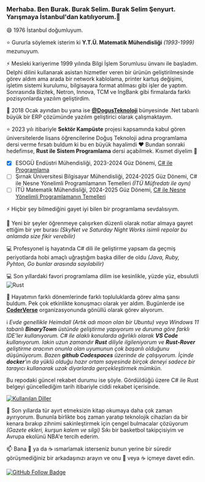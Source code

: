 ### Merhaba. Ben Burak. Burak Selim. Burak Selim Şenyurt. Yarışmaya İstanbul'dan katılıyorum.👋

😄 1976 İstanbul doğumluyum.

⭐ Gururla söylemek isterim ki **Y.T.Ü. Matematik Mühendisliği** _(1993-1999)_ mezunuyum.

⚡ Mesleki kariyerime 1999 yılında Bilgi İşlem Sorumlusu ünvanı ile başladım. Delphi dilini kullanarak asistan hizmetler veren bir ürünün geliştirilmesinde görev aldım ama arada bir network kablolama, printer kartuş değişimi, işletim sistemi kurulumu, bilgisayara format atılması gibi işler de yaptım. Sonrasında Bizitek, Netron, Innova, TCM ve IngBank gibi firmalarda farklı pozisyonlarda yazılım geliştirdim.

🔭 2018 Ocak ayından bu yana ise **[@DogusTeknoloji](https://www.d-teknoloji.com.tr/)** bünyesinde .Net tabanlı büyük bir ERP çözümünde yazılım geliştirici olarak çalışmaktayım.

⭐ 2023 yılı itibariyle **Sektör Kampüste** projesi kapsamında kabul gören üniversitelerde lisans öğrencilerine Doğuş Teknoloji adına programlama dersi verme fırsatı buldum ki bu en büyük hayalimdi ❤️ Bundan sonraki hedefimse, **Rust ile Sistem Programlama** dersi açabilmek. Kısmet diyelim 🙏 
 - [x] ESOGÜ Endüstri Mühendisliği, 2023-2024 Güz Dönemi, [C# ile Programlama](https://github.com/buraksenyurt/akademi)
 - [ ] Şırnak Üniversitesi Bilgisayar Mühendisliği, 2024-2025 Güz Dönemi, C# ile Nesne Yönelimli Programlamanın Temelleri _(İTÜ Müfredatı ile aynı)_
 - [ ] İTÜ Matematik Mühendisliği, 2024-2025 Güz Dönemi, [C# ile Nesne Yönelimli Programlamanın Temelleri](https://github.com/buraksenyurt/ProgrammingWithCSharp)

⚡ Hiçbir şey bilmediğini gayet iyi bilen bir programlama sevdalısıyım.

🔭 Yeni bir şeyler öğrenmeye çalışırken düzenli olarak notlar almaya gayret ettiğim bir yer burası _(SkyNet ve Saturday Night Works isimli repolar bu anlamda size fikir verebilir)_

💻 Profesyonel iş hayatında C# dili ile geliştirme yapsam da geçmiş periyotlarda hobi amaçlı uğraştığım başka diller de oldu _(Java, Ruby, Pyhton, Go bunlar arasında sayılabilir)_
 
💻 Son yıllardaki favori programlama dilim ise kesinlikle, yüzde yüz, ebsulutli ![Rust](https://img.shields.io/badge/rust-%23000000.svg?&style=flat&logo=rust&logoColor=white)

🌻 Hayatımın farklı dönemlerinde farklı topluluklarda görev alma şansı buldum. Pek çok etkinlikte konuşmacı olarak yer aldım. Bugünlerde ise **[CoderVerse](https://github.com/thecoderverse)** organizasyonunda gönüllü olarak görev alıyorum.

ℹ️ _Evde genellikle Heimdall _(Artık adı moon olan bir Ubuntu)_ veya Windows 11 tabanlı **BinaryTown** üstünde geliştirme yapıyorum ve duruma göre farklı IDE'ler kullanıyorum. C# ile alaklı konularda ağırlıklı olarak **VS Code** kullanıyorum. lakin uzun zamandır **Rust** diliyle ilgileniyorum ve **Rust-Rover** geliştirme aracının onunla olan uyumunun çok başarılı olduğunu düşünüyorum. Bazen **github Codespaces** üzerinde de çalışıyorum. İçinde **docker**'ın da yüklü olduğu hazır ortam sayesinde birçok deneyi sadece bir tarayıcı kullanarak uzak diyarlarda gerçekleştirmek mümkün._

Bu repodaki güncel rekabet durumu ise şöyle. Gördüldüğü üzere C# ile Rust belgeyi güncellediğim tarih itibariyle ciddi rekabet içerisinde.

[![Kullanılan Diller](https://github-readme-stats-sigma-five.vercel.app/api/top-langs/?username=buraksenyurt&layout=compact&langs_count=5&hide=html,smarty,javascript)](https://github-readme-stats-sigma-five.vercel.app/api/top-langs/?username=buraksenyurt&layout=compact&langs_count=5&hide=html,smarty,javascript)

:sparkling_heart: Son yıllarda tür ayırt etmeksizin kitap okumaya daha çok zaman ayırıyorum. Bununla birlikte boş zaman yaratıp teknolojik cihazları da bir kenara bırakıp zihnimi sakinleştirmek için çengel bulmacalar çözüyorum _(Gazete ekleri, kurşun kalem ve silgi)_ Sıkı bir basketbol takipçisiyim ve Avrupa ekolünü NBA'e tercih ederim.

📫 Bana :tea: ya da :coffee: ısmarlamak isterseniz bunun yerine bir süredir görüşmediğiniz bir arkadaşınızı arayın ve onu :tea: veya :coffee: içmeye davet edin.

[![GitHub Follow Badge](https://img.shields.io/github/followers/buraksenyurt?label=follow&style=social)](https://github.com/buraksenyurt)
